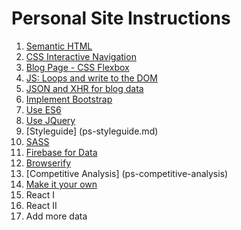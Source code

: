 # Personal Site Instructions

1. [Semantic HTML](ps-semantic-html.md)
1. [CSS Interactive Navigation](ps-interactive-nav-css.md)
1. [Blog Page - CSS Flexbox](ps-flexbox.md)
1. [JS: Loops and write to the DOM](ps-loops.md)
1. [JSON and XHR for blog data](ps-xhr-json.md)
1. [Implement Bootstrap](ps-bootstrap.md)
1. [Use ES6](ps-es6.md)
1. [Use JQuery](ps-jquery.md)
1. [Styleguide] (ps-styleguide.md)
1. [SASS](ps-sass.md)
1. [Firebase for Data](ps-firebase.md)
1. [Browserify](ps-browserify.md)
1. [Competitive Analysis] (ps-competitive-analysis)
1. [Make it your own](ps-personalize.md)
1. React I
1. React II
1. Add more data
